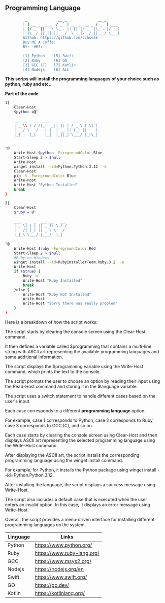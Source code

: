 ## Programming Language

```sh
         _              __ _              __ _      
        | | __ _  _ _  / _` | _  _  __ _ / _` | ___ 
        | |/ _` || ' \ \__. || || |/ _` |\__. |/ -_)
        |_|\__/_||_||_||___/  \_._|\__/_||___/ \___|
        Github: https://github.com/schsoak
        Buy ME A Coffe: 
        BY: ~#M?x  

        [1] Python    [5] Swift
        [2] Ruby      [6] GO
        [3] GCC (C)   [7] Kotlin
        [4] Nodejs    [8] ALL

```

**This scrips will install the programming languages of your choice such as python, ruby and etc..**

**Part of the code**

```sh
1{
    Clear-Host
    $python =@"

    ___ __   __ _____  _  _   ___   _  _ 
    | _ \\ \ / /|_   _|| || | / _ \ | \| |
    |  _/ \   /   | |  | __ || (_) || .  |
    |_|    |_|    |_|  |_||_| \___/ |_|\_|
    
    
"@
    Write-Host $python -ForegroundColor Blue
    Start-Sleep 2 > $null
    Write-Host
    winget install --id=Python.Python.3.12  -e
    Clear-Host
    pip -V -ForegroundColor Blue
    Write-Host
    Write-Host "Python Installed"
    break
}

2{
    Clear-Host
    $ruby = @"

    ___  _   _  ___ __   __
    | _ \| | | || _ )\ \ / /
    |   /| |_| || _ \ \   / 
    |_|_\ \___/ |___/  |_|  
    
"@
    Write-Host $ruby -ForegroundColor Red
    Start-Sleep 2 > $null
    #Ruby on Windows
    winget install --id=RubyInstallerTeam.Ruby.3.2  -e
    Write-Host
    if ($true) {
        Ruby -v
        Write-Host "Ruby Installed"
        break
    }else {
        Write-Host "Ruby Not Installed"
        Write-Host
        Write-Host "Sorry there was really problem"
    }
} 
```

Here is a breakdown of how the script works:

The script starts by clearing the console screen using the Clear-Host command.

It then defines a variable called $programming that contains a multi-line string with ASCII art representing the available programming languages and some additional information.

The script displays the $programming variable using the Write-Host command, which prints the text to the console.

The script prompts the user to choose an option by reading their input using the Read-Host command and storing it in the $language variable.

The script uses a switch statement to handle different cases based on the user's input.

Each case corresponds to a different **programming language** option.

For example, case 1 corresponds to Python, case 2 corresponds to Ruby, case 3 corresponds to GCC (C), and so on.

Each case starts by clearing the console screen using Clear-Host and then displays ASCII art representing the selected programming language using the Write-Host command.

After displaying the ASCII art, the script installs the corresponding programming language using the winget install command.

For example, for Python, it installs the Python package using winget install --id=Python.Python.3.12.

After installing the language, the script displays a success message using Write-Host.

The script also includes a default case that is executed when the user enters an invalid option. In this case, it displays an error message using Write-Host.

Overall, the script provides a menu-driven interface for installing different programming languages on the system.


| Linguage |  Links |
| ------ | ------ |
|  Python | https://www.python.org/
|  Ruby | https://www.ruby-lang.org/
|  GCC | https://www.msys2.org/
|  Nodejs | https://nodejs.org/en
|  Swift | https://www.swift.org/
|  GO | https://go.dev/
|  Kotlin | https://kotlinlang.org/



